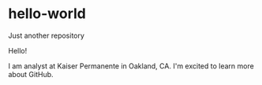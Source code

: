 # hello-world
Just another repository

Hello!

I am analyst at Kaiser Permanente in Oakland, CA. I'm excited to learn more about GitHub.
